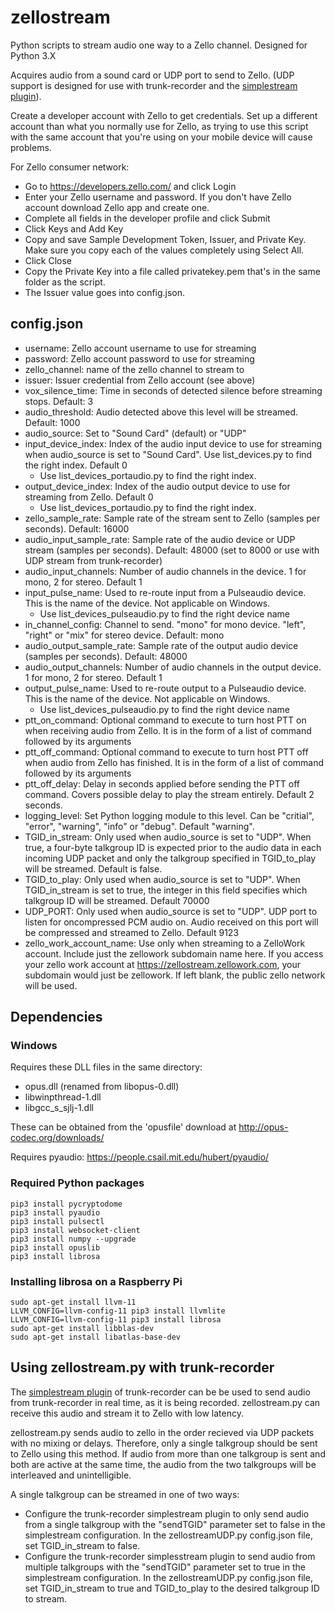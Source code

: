 # zellostream
Python scripts to stream audio one way to a Zello channel.  Designed for Python 3.X

Acquires audio from a sound card or UDP port to send to Zello.  (UDP support is designed for use with trunk-recorder and the [simplestream plugin](https://github.com/robotastic/trunk-recorder/blob/master/docs/CONFIGURE.md#simplestream-plugin)).

Create a developer account with Zello to get credentials.  Set up a different account than what you normally use for Zello, as trying to use this script with the same account that you're using on your mobile device will cause problems.

For Zello consumer network:
- Go to https://developers.zello.com/ and click Login
- Enter your Zello username and password. If you don't have Zello account download Zello app and create one.
- Complete all fields in the developer profile and click Submit
- Click Keys and Add Key
- Copy and save Sample Development Token, Issuer, and Private Key. Make sure you copy each of the values completely using Select All.
- Click Close
- Copy the Private Key into a file called privatekey.pem that's in the same folder as the script.
- The Issuer value goes into config.json.

## config.json
- username:  Zello account username to use for streaming
- password:  Zello account password to use for streaming
- zello_channel:  name of the zello channel to stream to
- issuer:  Issuer credential from Zello account (see above)
- vox_silence_time:  Time in seconds of detected silence before streaming stops. Default: 3
- audio_threshold:  Audio detected above this level will be streamed. Default: 1000
- audio_source: Set to "Sound Card" (default) or "UDP"
- input_device_index:  Index of the audio input device to use for streaming when audio_source is set to "Sound Card". Use list_devices.py to find the right index. Default 0
  - Use list_devices_portaudio.py to find the right index.
- output_device_index:  Index of the audio output device to use for streaming from Zello. Default 0
  - Use list_devices_portaudio.py to find the right index.
- zello_sample_rate: Sample rate of the stream sent to Zello (samples per seconds). Default: 16000
- audio_input_sample_rate: Sample rate of the audio device or UDP stream (samples per seconds). Default: 48000 (set to 8000 or use with UDP stream from trunk-recorder)
- audio_input_channels: Number of audio channels in the device. 1 for mono, 2 for stereo. Default 1
- input_pulse_name: Used to re-route input from a Pulseaudio device. This is the name of the device.  Not applicable on Windows.
  - Use list_devices_pulseaudio.py to find the right device name
- in_channel_config: Channel to send. "mono" for mono device. "left", "right" or "mix" for stereo device. Default: mono
- audio_output_sample_rate: Sample rate of the output audio device (samples per seconds). Default: 48000
- audio_output_channels: Number of audio channels in the output device. 1 for mono, 2 for stereo. Default 1
- output_pulse_name: Used to re-route output to a Pulseaudio device. This is the name of the device.  Not applicable on Windows.
  - Use list_devices_pulseaudio.py to find the right device name
- ptt_on_command: Optional command to execute to turn host PTT on when receiving audio from Zello. It is in the form of a list of command followed by its arguments
- ptt_off_command: Optional command to execute to turn host PTT off when audio from Zello has finished. It is in the form of a list of command followed by its arguments
- ptt_off_delay: Delay in seconds applied before sending the PTT off command. Covers possible delay to play the stream entirely. Default 2 seconds.
- logging_level: Set Python logging module to this level. Can be "critial", "error", "warning", "info" or "debug". Default "warning".
- TGID_in_stream: Only used when audio_source is set to "UDP". When true, a four-byte talkgroup ID is expected prior to the audio data in each incoming UDP packet and only the talkgroup specified in TGID_to_play will be streamed.  Default is false.
- TGID_to_play: Only used when audio_source is set to "UDP". When TGID_in_stream is set to true, the integer in this field specifies which talkgroup ID will be streamed. Default 70000
- UDP_PORT: Only used when audio_source is set to "UDP". UDP port to listen for oncompressed PCM audio on.  Audio received on this port will be compressed and streamed to Zello. Default 9123
- zello_work_account_name: Use only when streaming to a ZelloWork account. Include just the zellowork subdomain name here. If you access your zello work account at https://zellostream.zellowork.com, your subdomain would just be zellowork. If left blank, the public zello network will be used.

## Dependencies
### Windows
Requires these DLL files in the same directory:
- opus.dll (renamed from libopus-0.dll)
- libwinpthread-1.dll
- libgcc_s_sjlj-1.dll  

These can be obtained from the 'opusfile' download at http://opus-codec.org/downloads/

Requires pyaudio:
https://people.csail.mit.edu/hubert/pyaudio/

### Required Python packages
```
pip3 install pycryptodome  
pip3 install pyaudio  
pip3 install pulsectl  
pip3 install websocket-client  
pip3 install numpy --upgrade  
pip3 install opuslib  
pip3 install librosa
```

### Installing librosa on a Raspberry Pi
```
sudo apt-get install llvm-11  
LLVM_CONFIG=llvm-config-11 pip3 install llvmlite  
LLVM_CONFIG=llvm-config-11 pip3 install librosa  
sudo apt-get install libblas-dev  
sudo apt-get install libatlas-base-dev
```

## Using zellostream.py with trunk-recorder
The [simplestream plugin](https://github.com/robotastic/trunk-recorder/blob/master/docs/CONFIGURE.md#simplestream-plugin) of trunk-recorder can be be used to send audio from trunk-recorder in real time, as it is being recorded.  zellostream.py can receive this audio and stream it to Zello with low latency.

zellostream.py sends audio to zello in the order recieved via UDP packets with no mixing or delays.  Therefore, only a single talkgroup should be sent to Zello using this method.  If audio from more than one talkgroup is sent and both are active at the same time, the audio from the two talkgroups will be interleaved and unintelligible.

A single talkgroup can be streamed in one of two ways:
- Configure the trunk-recorder simplestream plugin to only send audio from a single talkgroup with the "sendTGID" parameter set to false in the simplestream configuration.  In the zellostreamUDP.py config.json file, set TGID_in_stream to false.
- Configure the trunk-recorder simplesstream plugin to send audio from multiple talkgroups with the "sendTGID" parameter set to true in the simplestream configuration.  In the zellostreamUDP.py config.json file, set TGID_in_stream to true and TGID_to_play to the desired talkgroup ID to stream.
